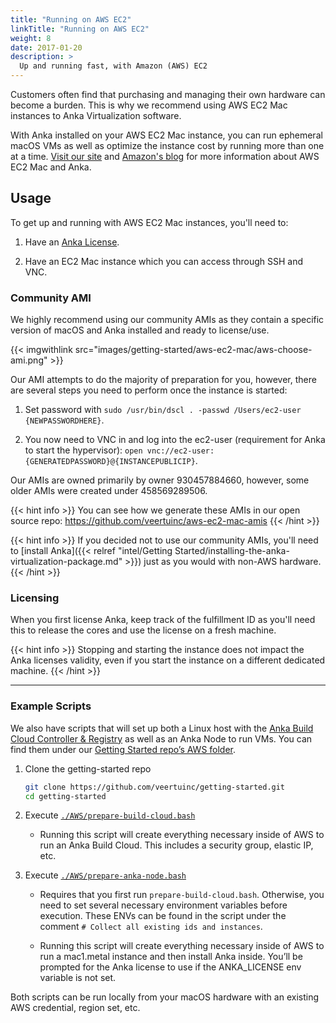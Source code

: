 ```yaml
---
title: "Running on AWS EC2"
linkTitle: "Running on AWS EC2"
weight: 8
date: 2017-01-20
description: >
  Up and running fast, with Amazon (AWS) EC2
---
```


Customers often find that purchasing and managing their own hardware can become a burden. This is why we recommend using AWS EC2 Mac instances to Anka Virtualization software.

With Anka installed on your AWS EC2 Mac instance, you can run ephemeral macOS VMs as well as optimize the instance cost by running more than one at a time. [Visit our site](https://veertu.com/aws-ec2-mac/) and [Amazon's blog](https://aws.amazon.com/blogs/compute/getting-started-with-anka-on-ec2-mac-instances/) for more information about AWS EC2 Mac and Anka.

## Usage

To get up and running with AWS EC2 Mac instances, you'll need to:

1. Have an [Anka License](https://veertu.com/anka-build-trial/).

2. Have an EC2 Mac instance which you can access through SSH and VNC.

### Community AMI

We highly recommend using our community AMIs as they contain a specific version of macOS and Anka installed and ready to license/use.

{{< imgwithlink src="images/getting-started/aws-ec2-mac/aws-choose-ami.png" >}}<br />

Our AMI attempts to do the majority of preparation for you, however, there are several steps you need to perform once the instance is started:

1. Set password with `sudo /usr/bin/dscl . -passwd /Users/ec2-user {NEWPASSWORDHERE}`.

2. You now need to VNC in and log into the ec2-user (requirement for Anka to start the hypervisor): `open vnc://ec2-user:{GENERATEDPASSWORD}@{INSTANCEPUBLICIP}`.

Our AMIs are owned primarily by owner 930457884660, however, some older AMIs were created under 458569289506.

{{< hint info >}}
You can see how we generate these AMIs in our open source repo: https://github.com/veertuinc/aws-ec2-mac-amis
{{< /hint >}}

{{< hint info >}}
If you decided not to use our community AMIs, you'll need to [install Anka]({{< relref "intel/Getting Started/installing-the-anka-virtualization-package.md" >}}) just as you would with non-AWS hardware.
{{< /hint >}}

### Licensing

When you first license Anka, keep track of the fulfillment ID as you'll need this to release the cores and use the license on a fresh machine.

{{< hint info >}}
Stopping and starting the instance does not impact the Anka licenses validity, even if you start the instance on a different dedicated machine.
{{< /hint >}}

---

### Example Scripts

We also have scripts that will set up both a Linux host with the [Anka Build Cloud Controller & Registry](https://veertu.com/anka-build/) as well as an Anka Node to run VMs. You can find them under our [Getting Started repo’s AWS folder](https://github.com/veertuinc/getting-started#aws-aws).

1. Clone the getting-started repo
    ```bash
    git clone https://github.com/veertuinc/getting-started.git
    cd getting-started
    ```

2. Execute [`./AWS/prepare-build-cloud.bash`](https://github.com/veertuinc/getting-started/blob/master/AWS/prepare-build-cloud.bash)
    - Running this script will create everything necessary inside of AWS to run an Anka Build Cloud. This includes a security group, elastic IP, etc.

3. Execute [`./AWS/prepare-anka-node.bash`](https://github.com/veertuinc/getting-started/blob/master/AWS/prepare-anka-node.bash)

    - Requires that you first run `prepare-build-cloud.bash`. Otherwise, you need to set several necessary environment variables before execution. These ENVs can be found in the script under the comment `# Collect all existing ids and instances`.

    - Running this script will create everything necessary inside of AWS to run a mac1.metal instance and then install Anka inside. You’ll be prompted for the Anka license to use if the ANKA_LICENSE env variable is not set.

Both scripts can be run locally from your macOS hardware with an existing AWS credential, region set, etc.